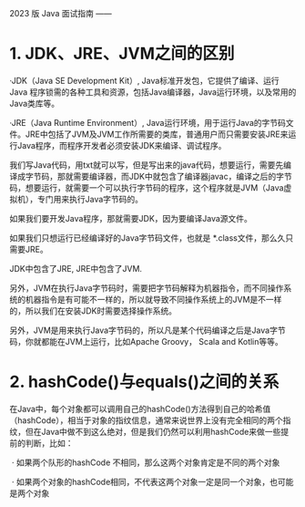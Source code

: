 2023 版 Java 面试指南	——

# 1. JDK、JRE、JVM之间的区别

·JDK（Java SE Development Kit）, Java标准开发包，它提供了编译、运行Java 程序锁需的各种工具和资源，包括Java编译器，Java运行环境，以及常用的Java类库等。

·JRE（Java Runtime Environment）, Java运行环境，用于运行Java的字节码文件。JRE中包括了JVM及JVM工作所需要的类库，普通用户而只需要安装JRE来运行Java程序，而程序开发者必须安装JDK来编译、调试程序。

我们写Java代码，用txt就可以写，但是写出来的java代码，想要运行，需要先编译成字节码，那就需要编译器，而JDK中就包含了编译器javac，编译之后的字节码，想要运行，就需要一个可以执行字节码的程序，这个程序就是JVM（Java虚拟机），专门用来执行Java字节码的。

如果我们要开发Java程序，那就需要JDK，因为要编译Java源文件。

如果我们只想运行已经编译好的Java字节码文件，也就是 *.class文件，那么久只需要JRE。

JDK中包含了JRE, JRE中包含了JVM.

另外，JVM在执行Java字节码时，需要把字节码解释为机器指令，而不同操作系统的机器指令是有可能不一样的，所以就导致不同操作系统上的JVM是不一样的，所以我们在安装JDK时需要选择操作系统。

另外，JVM是用来执行Java字节码的，所以凡是某个代码编译之后是Java字节码，你就都能在JVM上运行，比如Apache Groovy， Scala and Kotlin等等。



# 2. hashCode()与equals()之间的关系

在Java中，每个对象都可以调用自己的hashCode()方法得到自己的哈希值（hashCode），相当于对象的指纹信息，通常来说世界上没有完全相同的两个指纹，但在Java中做不到这么绝对，但是我们仍然可以利用hashCode来做一些提前的判断，比如：

​	· 如果两个队形的hashCode 不相同，那么这两个对象肯定是不同的两个对象

​	· 如果两个对象的hashCode相同，不代表这两个对象一定是同一个对象，也可能是两个对象

        